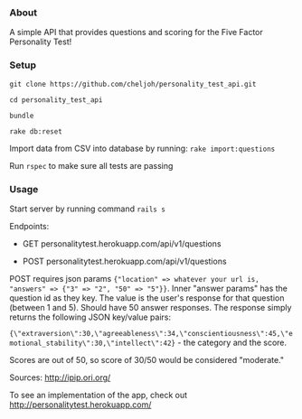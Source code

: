 ### About
A simple API that provides questions and scoring for the Five Factor Personality Test!

### Setup
`git clone https://github.com/cheljoh/personality_test_api.git`

`cd personality_test_api`

`bundle`

`rake db:reset`

Import data from CSV into database by running: `rake import:questions`

Run `rspec` to make sure all tests are passing

### Usage

Start server by running command `rails s`

Endpoints:

 * GET personalitytest.herokuapp.com/api/v1/questions

 * POST personalitytest.herokuapp.com/api/v1/questions

POST requires json params `{"location" => whatever your url is, "answers" => {"3" => "2", "50" => "5"}}`.
Inner "answer params" has the question id as they key. The value is the user's response for that question (between 1 and 5). Should have 50 answer responses. The response simply returns the following JSON key/value pairs:<br>

`{\"extraversion\":30,\"agreeableness\":34,\"conscientiousness\":45,\"emotional_stability\":30,\"intellect\":42}` - the category and the score. 

Scores are out of 50, so score of 30/50 would be considered "moderate." 

Sources: http://ipip.ori.org/

To see an implementation of the app, check out http://personalitytest.herokuapp.com/
